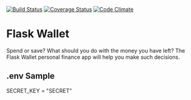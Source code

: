 
[![Build Status](https://travis-ci.org/evansmusomi/flask-wallet.svg?branch=master)](https://travis-ci.org/evansmusomi/flask-wallet)
[![Coverage Status](https://coveralls.io/repos/github/evansmusomi/flask-wallet/badge.svg?branch=develop)](https://coveralls.io/github/evansmusomi/flask-wallet?branch=develop)
[![Code Climate](https://codeclimate.com/github/evansmusomi/flask-wallet/badges/gpa.svg)](https://codeclimate.com/github/evansmusomi/flask-wallet)
# Flask Wallet

Spend or save? What should you do with the money you have left? The Flask Wallet personal finance app will help you make such decisions.

## .env Sample

SECRET_KEY = "SECRET"